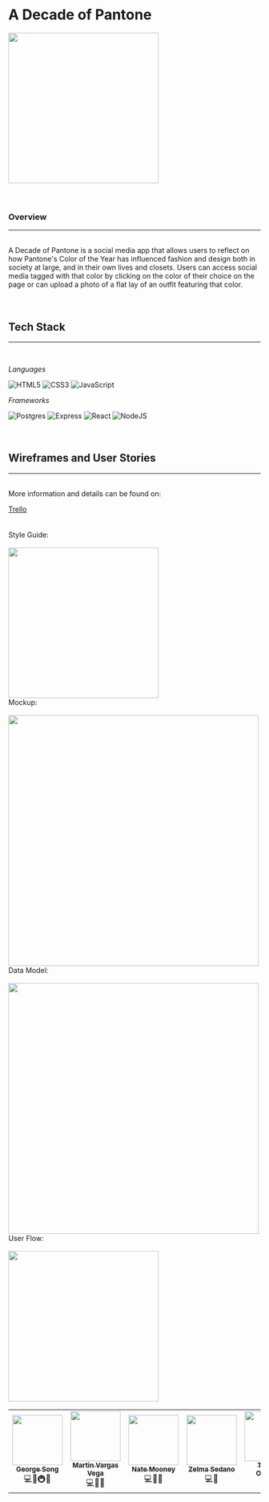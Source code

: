 # A Decade of Pantone

<img src="https://raw.githubusercontent.com/smgraywood/Pantone/master/PantoneGIF.gif" width="300px">
<br>
<br>
<br>
<h3>Overview</h3>
<hr>
<br>
A Decade of Pantone is a social media app that allows users to reflect on how Pantone's Color of the Year has influenced fashion and design both in society at large, and in their own lives and closets. Users can access social media tagged with that color by clicking on the color of their choice on the page or can upload a photo of a flat lay of an outfit featuring that color. 
<!-- put a demo here -->
<br>
<br>
<br>
<h2>Tech Stack</h2>
<hr>
<br>

*Languages*

![HTML5](https://img.shields.io/badge/html5-%23E34F26.svg?style=for-the-badge&logo=html5&logoColor=white)
![CSS3](https://img.shields.io/badge/css3-%231572B6.svg?style=for-the-badge&logo=css3&logoColor=white)
![JavaScript](https://img.shields.io/badge/javascript-%23323330.svg?style=for-the-badge&logo=javascript&logoColor=%23F7DF1E)
<br>

*Frameworks*

![Postgres](https://img.shields.io/badge/postgres-%23316192.svg?style=for-the-badge&logo=postgresql&logoColor=white)
![Express](https://img.shields.io/badge/Express.js-000000?style=for-the-badge&logo=express&logoColor=white)
![React](https://img.shields.io/badge/react-%2320232a.svg?style=for-the-badge&logo=react&logoColor=%2361DAFB)
![NodeJS](https://img.shields.io/badge/node.js-6DA55F?style=for-the-badge&logo=node.js&logoColor=white)
<br>
<br>
<br>
<h2>Wireframes and User Stories</h2>
<hr>
<br>
More information and details can be found on:

<a href="https://trello.com/b/UQQEMjhN/a-decade-of-pantone-app">Trello</a>
<br>
<br>
<br>
Style Guide:
<br>
<br>
<img src="https://raw.githubusercontent.com/smgraywood/Pantone/master/Style_Guide.png" width="300px">
<br>
Mockup:
<br>
<br>
<img src="https://raw.githubusercontent.com/smgraywood/Pantone/master/Mockup.png" width="500px">
<br>
Data Model:
<br>
<br>
<img src="https://raw.githubusercontent.com/smgraywood/Pantone/master/Schema.png" width="500px">
<br>
User Flow:
<br>
<br>
<img src="https://raw.githubusercontent.com/smgraywood/Pantone/master/User Flow.png" width="300px">


<table>
  <tr>
<td align="center"><a href="https://github.com/gsong"><img src="https://avatars.githubusercontent.com/u/607420?v=4?s=100" width="100px;" alt=""/><br /><sub><b>George Song</b></sub></a><br /></a>💻📖🚇🚧</td>

<td align="center"><a href="https://github.com/mvargasvega"><img src="https://avatars.githubusercontent.com/u/29615926?v=4?s=100" width="100px;" alt=""/><br /><sub><b>Martin Vargas Vega</b></sub></a><br /></a>💻💬👀</td>

<td align="center"><a href="https://github.com/nbrengle"><img src="https://avatars.githubusercontent.com/u/3836628?v=4?s=100" width="100px;" alt=""/><br /><sub><b>Nate Mooney</b></sub></a><br /></a>💻💬👀</td>

<td align="center"><a href="https://github.com/ZelmaSedano"><img src="https://avatars.githubusercontent.com/u/55029831?v=4?s=100" width="100px;" alt=""/><br /><sub><b>Zelma Sedano</b></sub></a><br /></a>💻💬</td>
<td align="center"><a href="https://github.com/tabbykatz"><img src="https://avatars.githubusercontent.com/u/55110763?v=4?s=100" width="100px;" alt=""/><br /><sub><b>Tabitha O'Melay</b></sub></a><br /></a>💻💬</td>
  </tr>
</table>

<!-- # Starter Project With PostgreSQL, Express, and React

End-to-end React app backed by an Express API server, persisting data to
PostgreSQL database. The project has a basic interface that fetches data from a
single table in the database, and allows you to add rows to that table.

[See the app in action][live].

[![Deploy to Heroku][deploy-badge]][deploy-workflow]
[![Reset Heroku DB][reset-badge]][reset-workflow]

<!-- ALL-CONTRIBUTORS-BADGE:START - Do not remove or modify this section -->
<!-- [![All Contributors](https://img.shields.io/badge/all_contributors-11-orange.svg?style=flat-square)](#contributors-)
<!-- ALL-CONTRIBUTORS-BADGE:END -->
<!-- 
## Prerequisites

### Docker

This project relies on Docker to run the PostgreSQL server. You must install
Docker first before continuing.

Use one of these methods:

- Use [Homebrew][] on macOS: `brew install --cask docker`
- [Follow the instructions on the Docker website][docker-www]

Once you've installed Docker Desktop, you'll need to launch the app. On macOS,
it's located in `/Applications/Docker`.

### Node

You'll need to install Node v14 or above. [`nvm`][nvm] is highly recommended.

## Create a New Repository From This Template

[Generate a new repository from this template](https://github.com/gsong/express-react-project-starter/generate).

[See GitHub documentation for more details](https://docs.github.com/en/repositories/creating-and-managing-repositories/creating-a-repository-from-a-template).

## Set Up the Development Environment

### Install NPM Packages

```sh
npm install
```

### Set Up `postgres` User Password and Database Name

We need to set up couple pieces of information in order to start a new
PostgreSQL server instance, as well as to connect to it later from the Express
server.

1. Copy the example environment file

   ```sh
   cp .env.example .env
   ```

2. You can choose to edit `.env` or just use as-is.

[See the PostgreSQL Docker image documentation for more
information][dh-postgres].

### Initialize the Database

Let's set up the database server, create the application database, and seed it
with some data. You only need to do this the first time you set up your
development environment.

```sh
npm run db:init
```

ℹ️ If you ever need to start over with the database, you can run this command
again which will delete your existing data and start from scratch.

## Start the Development Environment

```sh
npm start
```

Visit <http://localhost:3000>.

## Shut Down the Development Environment

1. `Ctrl-C` to stop the Express and React development servers.
1. `npm stop` to stop and destroy the PostgreSQL Docker container. Don't worry,
   your data is safe.

## Need to Start a `psql` Session?

```sh
npm run psql
```

## Want More Details?

- [Read about the application stack](docs/application-stack.md).
- [Read about the Express server](server/README.md).
- [Read about the React app](app/README.md).

## Deployment

[Read about setting up and deploying to Heroku](docs/deployment.md).

## Examples Implemented Using This Template

- [Adding a new feature step-by-step](https://github.com/gsong/express-react-project-starter/pull/29)
- [Store binary data in PostgreSQL](https://github.com/gsong/express-react-project-starter/pull/36)
- [Eventonica](https://github.com/gsong/express-react-project-starter/pull/25)
- [Integrate Auth0](https://github.com/gsong/express-react-project-starter/pull/44)
- [Integrate Google Calendar](https://github.com/gsong/express-react-project-starter/pull/3)

[deploy-badge]: https://github.com/gsong/express-react-project-starter/actions/workflows/deploy.yaml/badge.svg
[deploy-workflow]: https://github.com/gsong/express-react-project-starter/actions/workflows/deploy.yaml
[dh-postgres]: https://hub.docker.com/_/postgres
[docker-www]: https://docs.docker.com/get-docker/
[homebrew]: https://brew.sh
[live]: https://tt-express-react-example.herokuapp.com
[nvm]: https://github.com/nvm-sh/nvm
[reset-badge]: https://github.com/gsong/express-react-project-starter/actions/workflows/reset-db.yml/badge.svg
[reset-workflow]: https://github.com/gsong/express-react-project-starter/actions/workflows/reset-db.yml

## Contributors ✨

Thanks goes to these wonderful people ([emoji key](https://allcontributors.org/docs/en/emoji-key)):

<!-- ALL-CONTRIBUTORS-LIST:START - Do not remove or modify this section -->
<!-- prettier-ignore-start -->
<!-- markdownlint-disable -->
<!-- <table>
  <tr>
    <td align="center"><a href="https://github.com/aedward8"><img src="https://avatars.githubusercontent.com/u/63216164?v=4?s=100" width="100px;" alt=""/><br /><sub><b>Abigail Edwards</b></sub></a><br /><a href="https://github.com/gsong/express-react-project-example/issues?q=author%3Aaedward8" title="Bug reports">🐛</a> <a href="#ideas-aedward8" title="Ideas, Planning, & Feedback">🤔</a> <a href="#question-aedward8" title="Answering Questions">💬</a> <a href="#userTesting-aedward8" title="User Testing">📓</a></td>
    <td align="center"><a href="http://blog.ndpsoftware.com/"><img src="https://avatars.githubusercontent.com/u/54177?v=4?s=100" width="100px;" alt=""/><br /><sub><b>Andrew Peterson</b></sub></a><br /><a href="https://github.com/gsong/express-react-project-example/commits?author=ndp" title="Code">💻</a> <a href="#mentoring-ndp" title="Mentoring">🧑‍🏫</a></td>
    <td align="center"><a href="https://github.com/carbonsoda"><img src="https://avatars.githubusercontent.com/u/22334165?v=4?s=100" width="100px;" alt=""/><br /><sub><b>Avery</b></sub></a><br /><a href="#infra-carbonsoda" title="Infrastructure (Hosting, Build-Tools, etc)">🚇</a> <a href="https://github.com/gsong/express-react-project-example/pulls?q=is%3Apr+reviewed-by%3Acarbonsoda" title="Reviewed Pull Requests">👀</a> <a href="#userTesting-carbonsoda" title="User Testing">📓</a></td>
    <td align="center"><a href="https://github.com/sunnybrie"><img src="https://avatars.githubusercontent.com/u/76143251?v=4?s=100" width="100px;" alt=""/><br /><sub><b>Brie Klassen</b></sub></a><br /><a href="https://github.com/gsong/express-react-project-example/issues?q=author%3Asunnybrie" title="Bug reports">🐛</a> <a href="https://github.com/gsong/express-react-project-example/commits?author=sunnybrie" title="Documentation">📖</a> <a href="#ideas-sunnybrie" title="Ideas, Planning, & Feedback">🤔</a> <a href="#question-sunnybrie" title="Answering Questions">💬</a> <a href="https://github.com/gsong/express-react-project-example/pulls?q=is%3Apr+reviewed-by%3Asunnybrie" title="Reviewed Pull Requests">👀</a> <a href="#userTesting-sunnybrie" title="User Testing">📓</a></td>
    <td align="center"><a href="https://github.com/gsong"><img src="https://avatars.githubusercontent.com/u/607420?v=4?s=100" width="100px;" alt=""/><br /><sub><b>George Song</b></sub></a><br /><a href="https://github.com/gsong/express-react-project-example/commits?author=gsong" title="Code">💻</a> <a href="https://github.com/gsong/express-react-project-example/commits?author=gsong" title="Documentation">📖</a> <a href="#infra-gsong" title="Infrastructure (Hosting, Build-Tools, etc)">🚇</a> <a href="#maintenance-gsong" title="Maintenance">🚧</a></td>
    <td align="center"><a href="https://github.com/jenhuynh"><img src="https://avatars.githubusercontent.com/u/15962197?v=4?s=100" width="100px;" alt=""/><br /><sub><b>Jen Huynh</b></sub></a><br /><a href="https://github.com/gsong/express-react-project-example/issues?q=author%3Ajenhuynh" title="Bug reports">🐛</a> <a href="#userTesting-jenhuynh" title="User Testing">📓</a></td>
    <td align="center"><a href="https://github.com/m3ia"><img src="https://avatars.githubusercontent.com/u/38749469?v=4?s=100" width="100px;" alt=""/><br /><sub><b>Meia</b></sub></a><br /><a href="https://github.com/gsong/express-react-project-example/commits?author=m3ia" title="Documentation">📖</a></td>
  </tr>
  <tr>
    <td align="center"><a href="https://github.com/Shaylan7"><img src="https://avatars.githubusercontent.com/u/80442267?v=4?s=100" width="100px;" alt=""/><br /><sub><b>Shaylan7</b></sub></a><br /><a href="https://github.com/gsong/express-react-project-example/issues?q=author%3AShaylan7" title="Bug reports">🐛</a></td>
    <td align="center"><a href="https://www.tabbykatz.com/"><img src="https://avatars.githubusercontent.com/u/55110763?v=4?s=100" width="100px;" alt=""/><br /><sub><b>Tabitha O'Melay</b></sub></a><br /><a href="https://github.com/gsong/express-react-project-example/issues?q=author%3Atabbykatz" title="Bug reports">🐛</a> <a href="#question-tabbykatz" title="Answering Questions">💬</a> <a href="https://github.com/gsong/express-react-project-example/pulls?q=is%3Apr+reviewed-by%3Atabbykatz" title="Reviewed Pull Requests">👀</a></td>
    <td align="center"><a href="https://github.com/xiaozhong21"><img src="https://avatars.githubusercontent.com/u/11522217?v=4?s=100" width="100px;" alt=""/><br /><sub><b>Xiao Zhong</b></sub></a><br /><a href="#question-xiaozhong21" title="Answering Questions">💬</a> <a href="#userTesting-xiaozhong21" title="User Testing">📓</a></td>
    <td align="center"><a href="https://github.com/ZelmaSedano"><img src="https://avatars.githubusercontent.com/u/55029831?v=4?s=100" width="100px;" alt=""/><br /><sub><b>ZelmaSedano</b></sub></a><br /><a href="#tutorial-ZelmaSedano" title="Tutorials">✅</a></td>
  </tr>
</table> -->

<!-- markdownlint-restore -->
<!-- prettier-ignore-end -->

<!-- ALL-CONTRIBUTORS-LIST:END -->

<!-- This project follows the [all-contributors](https://github.com/all-contributors/all-contributors) specification. Contributions of any kind welcome! -->
